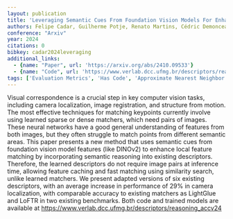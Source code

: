 ```yaml
---
layout: publication
title: 'Leveraging Semantic Cues From Foundation Vision Models For Enhanced Local Feature Correspondence'
authors: Felipe Cadar, Guilherme Potje, Renato Martins, Cédric Demonceaux, Erickson R. Nascimento
conference: "Arxiv"
year: 2024
citations: 0
bibkey: cadar2024leveraging
additional_links:
  - {name: "Paper", url: 'https://arxiv.org/abs/2410.09533'}
  - {name: "Code", url: 'https://www.verlab.dcc.ufmg.br/descriptors/reasoning_accv24'}
tags: ['Evaluation Metrics', 'Has Code', 'Approximate Nearest Neighbor Search']
---
```

Visual correspondence is a crucial step in key computer vision tasks,
including camera localization, image registration, and structure from motion.
The most effective techniques for matching keypoints currently involve using
learned sparse or dense matchers, which need pairs of images. These neural
networks have a good general understanding of features from both images, but
they often struggle to match points from different semantic areas. This paper
presents a new method that uses semantic cues from foundation vision model
features (like DINOv2) to enhance local feature matching by incorporating
semantic reasoning into existing descriptors. Therefore, the learned
descriptors do not require image pairs at inference time, allowing feature
caching and fast matching using similarity search, unlike learned matchers. We
present adapted versions of six existing descriptors, with an average increase
in performance of 29% in camera localization, with comparable accuracy to
existing matchers as LightGlue and LoFTR in two existing benchmarks. Both code
and trained models are available at
https://www.verlab.dcc.ufmg.br/descriptors/reasoning_accv24
